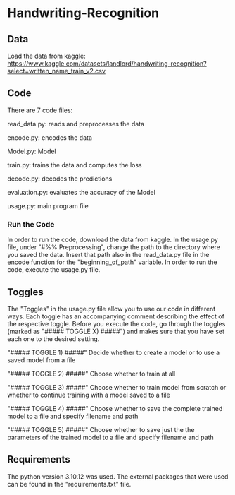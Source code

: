 # Handwriting-Recognition

## Data
Load the data from kaggle: https://www.kaggle.com/datasets/landlord/handwriting-recognition?select=written_name_train_v2.csv

## Code
There are 7 code files:

read_data.py: reads and preprocesses the data

encode.py: encodes the data

Model.py: Model 

train.py: trains the data and computes the loss

decode.py: decodes the predictions

evaluation.py: evaluates the accuracy of the Model

usage.py: main program file

### Run the Code
In order to run the code, download the data from kaggle. In the usage.py file, under "#%% Preprocessing", change the path to the directory where you saved the data. Insert that path also in the read_data.py file in the encode function for the "beginning_of_path" variable. In order to run the code, execute the usage.py file.

## Toggles

The "Toggles" in the usage.py file allow you to use our code in different ways. Each toggle has an accompanying comment describing the effect of the respective toggle. Before you execute the code, go through the toggles (marked as "##### TOGGLE X) #####") and makes sure that you have set each one to the desired setting.

"##### TOGGLE 1) #####"
Decide whether to create a model or to use a saved model from a file

"##### TOGGLE 2) #####"
Choose whether to train at all

"##### TOGGLE 3) #####"
Choose whether to train model from scratch or whether to continue training with a model saved to a file

"##### TOGGLE 4) #####"
Choose whether to save the complete trained model to a file and specify filename and path

"##### TOGGLE 5) #####"
Choose whether to save just the the parameters of the trained model to a file and specify filename and path

## Requirements
The python version 3.10.12 was used. The external packages that were used can be found in the "requirements.txt" file.
